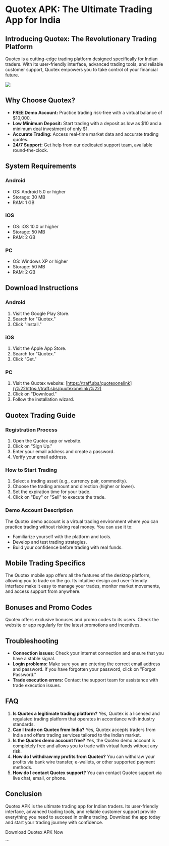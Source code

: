 # Quotex APK: The Ultimate Trading App for India

## Introducing Quotex: The Revolutionary Trading Platform

Quotex is a cutting-edge trading platform designed specifically for
Indian traders. With its user-friendly interface, advanced trading
tools, and reliable customer support, Quotex empowers you to take
control of your financial future.

[![](https://static.quotex.io/files/1_en/300_250.jpg)](https://traff.sbs/brokerqxsignupf)

## Why Choose Quotex?

-   **FREE Demo Account:** Practice trading risk-free with a virtual
    balance of \$10,000.
-   **Low Minimum Deposit:** Start trading with a deposit as low as \$10
    and a minimum deal investment of only \$1.
-   **Accurate Trading:** Access real-time market data and accurate
    trading quotes.
-   **24/7 Support:** Get help from our dedicated support team,
    available round-the-clock.

## System Requirements

### Android

-   OS: Android 5.0 or higher
-   Storage: 30 MB
-   RAM: 1 GB

### iOS

-   OS: iOS 10.0 or higher
-   Storage: 50 MB
-   RAM: 2 GB

### PC

-   OS: Windows XP or higher
-   Storage: 50 MB
-   RAM: 2 GB

## Download Instructions

### Android

1.  Visit the Google Play Store.
2.  Search for "Quotex."
3.  Click "Install."

### iOS

1.  Visit the Apple App Store.
2.  Search for "Quotex."
3.  Click "Get."

### PC

1.  Visit the Quotex website:
    [https://traff.sbs/quotexonelink](\%22https://traff.sbs/quotexonelink\%22)
2.  Click on "Download."
3.  Follow the installation wizard.

## Quotex Trading Guide

### Registration Process

1.  Open the Quotex app or website.
2.  Click on "Sign Up."
3.  Enter your email address and create a password.
4.  Verify your email address.

### How to Start Trading

1.  Select a trading asset (e.g., currency pair, commodity).
2.  Choose the trading amount and direction (higher or lower).
3.  Set the expiration time for your trade.
4.  Click on "Buy" or "Sell" to execute the trade.

### Demo Account Description

The Quotex demo account is a virtual trading environment where you can
practice trading without risking real money. You can use it to:

-   Familiarize yourself with the platform and tools.
-   Develop and test trading strategies.
-   Build your confidence before trading with real funds.

## Mobile Trading Specifics

The Quotex mobile app offers all the features of the desktop platform,
allowing you to trade on the go. Its intuitive design and user-friendly
interface make it easy to manage your trades, monitor market movements,
and access support from anywhere.

## Bonuses and Promo Codes

Quotex offers exclusive bonuses and promo codes to its users. Check the
website or app regularly for the latest promotions and incentives.

## Troubleshooting

-   **Connection issues:** Check your internet connection and ensure
    that you have a stable signal.
-   **Login problems:** Make sure you are entering the correct email
    address and password. If you have forgotten your password, click on
    "Forgot Password."
-   **Trade execution errors:** Contact the support team for assistance
    with trade execution issues.

## FAQ

1.  **Is Quotex a legitimate trading platform?** Yes, Quotex is a
    licensed and regulated trading platform that operates in accordance
    with industry standards.
2.  **Can I trade on Quotex from India?** Yes, Quotex accepts traders
    from India and offers trading services tailored to the Indian
    market.
3.  **Is the Quotex demo account free?** Yes, the Quotex demo account is
    completely free and allows you to trade with virtual funds without
    any risk.
4.  **How do I withdraw my profits from Quotex?** You can withdraw your
    profits via bank wire transfer, e-wallets, or other supported
    payment methods.
5.  **How do I contact Quotex support?** You can contact Quotex support
    via live chat, email, or phone.

## Conclusion

Quotex APK is the ultimate trading app for Indian traders. Its
user-friendly interface, advanced trading tools, and reliable customer
support provide everything you need to succeed in online trading.
Download the app today and start your trading journey with confidence.

Download Quotex APK Now

\`\`\`

